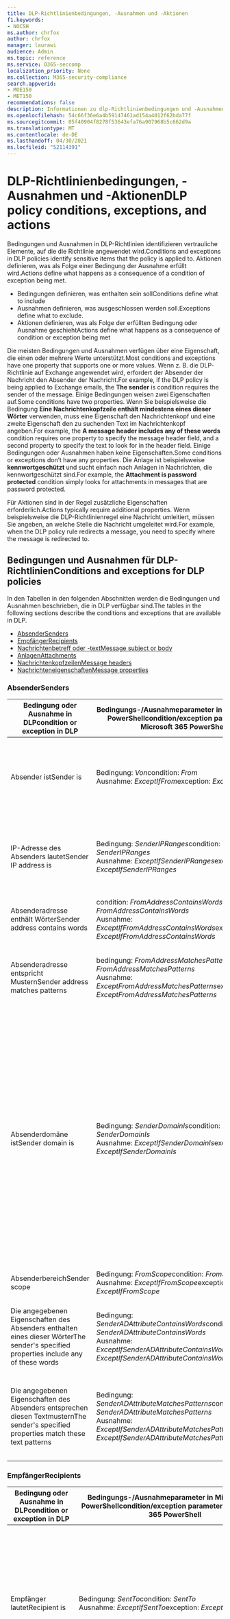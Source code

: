 ```yaml
---
title: DLP-Richtlinienbedingungen, -Ausnahmen und -Aktionen
f1.keywords:
- NOCSH
ms.author: chrfox
author: chrfox
manager: laurawi
audience: Admin
ms.topic: reference
ms.service: O365-seccomp
localization_priority: None
ms.collection: M365-security-compliance
search.appverid:
- MOE150
- MET150
recommendations: false
description: Informationen zu dlp-Richtlinienbedingungen und -Ausnahmen
ms.openlocfilehash: 54c66f36e6a4b59147461ad154a4012f62bda77f
ms.sourcegitcommit: 05f40904f8278f53643efa76a907968b5c662d9a
ms.translationtype: MT
ms.contentlocale: de-DE
ms.lasthandoff: 04/30/2021
ms.locfileid: "52114391"
---
```

# <a name="dlp-policy-conditions-exceptions-and-actions"></a><span data-ttu-id="330ff-103">DLP-Richtlinienbedingungen, -Ausnahmen und -Aktionen</span><span class="sxs-lookup"><span data-stu-id="330ff-103">DLP policy conditions, exceptions, and actions</span></span>

<span data-ttu-id="330ff-104">Bedingungen und Ausnahmen in DLP-Richtlinien identifizieren vertrauliche Elemente, auf die die Richtlinie angewendet wird.</span><span class="sxs-lookup"><span data-stu-id="330ff-104">Conditions and exceptions in DLP policies identify sensitive items that the policy is applied to.</span></span> <span data-ttu-id="330ff-105">Aktionen definieren, was als Folge einer Bedingung der Ausnahme erfüllt wird.</span><span class="sxs-lookup"><span data-stu-id="330ff-105">Actions define what happens as a consequence of a condition of exception being met.</span></span>

- <span data-ttu-id="330ff-106">Bedingungen definieren, was enthalten sein soll</span><span class="sxs-lookup"><span data-stu-id="330ff-106">Conditions define what to include</span></span>
- <span data-ttu-id="330ff-107">Ausnahmen definieren, was ausgeschlossen werden soll.</span><span class="sxs-lookup"><span data-stu-id="330ff-107">Exceptions define what to exclude.</span></span>
- <span data-ttu-id="330ff-108">Aktionen definieren, was als Folge der erfüllten Bedingung oder Ausnahme geschieht</span><span class="sxs-lookup"><span data-stu-id="330ff-108">Actions define what happens as a consequence of condition or exception being met</span></span>
 
<span data-ttu-id="330ff-109">Die meisten Bedingungen und Ausnahmen verfügen über eine Eigenschaft, die einen oder mehrere Werte unterstützt.</span><span class="sxs-lookup"><span data-stu-id="330ff-109">Most conditions and exceptions have one property that supports one or more values.</span></span> <span data-ttu-id="330ff-110">Wenn z. B. die DLP-Richtlinie auf Exchange  angewendet wird, erfordert der Absender der Nachricht den Absender der Nachricht.</span><span class="sxs-lookup"><span data-stu-id="330ff-110">For example, if the DLP policy is being applied to Exchange emails, the **The sender** is condition requires the sender of the message.</span></span> <span data-ttu-id="330ff-111">Einige Bedingungen weisen zwei Eigenschaften auf.</span><span class="sxs-lookup"><span data-stu-id="330ff-111">Some conditions have two properties.</span></span> <span data-ttu-id="330ff-112">Wenn Sie beispielsweise die Bedingung **Eine Nachrichtenkopfzeile enthält mindestens eines dieser Wörter** verwenden, muss eine Eigenschaft den Nachrichtenkopf und eine zweite Eigenschaft den zu suchenden Text im Nachrichtenkopf angeben.</span><span class="sxs-lookup"><span data-stu-id="330ff-112">For example, the **A message header includes any of these words** condition requires one property to specify the message header field, and a second property to specify the text to look for in the header field.</span></span> <span data-ttu-id="330ff-113">Einige Bedingungen oder Ausnahmen haben keine Eigenschaften.</span><span class="sxs-lookup"><span data-stu-id="330ff-113">Some conditions or exceptions don’t have any properties.</span></span> <span data-ttu-id="330ff-114">Die Anlage ist beispielsweise **kennwortgeschützt** und sucht einfach nach Anlagen in Nachrichten, die kennwortgeschützt sind.</span><span class="sxs-lookup"><span data-stu-id="330ff-114">For example, the **Attachment is password protected** condition simply looks for attachments in messages that are password protected.</span></span>

<span data-ttu-id="330ff-115">Für Aktionen sind in der Regel zusätzliche Eigenschaften erforderlich.</span><span class="sxs-lookup"><span data-stu-id="330ff-115">Actions typically require additional properties.</span></span> <span data-ttu-id="330ff-116">Wenn beispielsweise die DLP-Richtlinienregel eine Nachricht umleitiert, müssen Sie angeben, an welche Stelle die Nachricht umgeleitet wird.</span><span class="sxs-lookup"><span data-stu-id="330ff-116">For example, when the DLP policy rule redirects a message, you need to specify where the message is redirected to.</span></span> 
<!-- Some actions have multiple properties that are available or required. For example, when the rule adds a header field to the message header, you need to specify both the name and value of the header. When the rule adds a disclaimer to messages, you need to specify the disclaimer text, but you can also specify where to insert the text, or what to do if the disclaimer can't be added to the message. Typically, you can configure multiple actions in a rule, but some actions are exclusive. For example, one rule can't reject and redirect the same message.-->

## <a name="conditions-and-exceptions-for-dlp-policies"></a><span data-ttu-id="330ff-117">Bedingungen und Ausnahmen für DLP-Richtlinien</span><span class="sxs-lookup"><span data-stu-id="330ff-117">Conditions and exceptions for DLP policies</span></span>

<span data-ttu-id="330ff-118">In den Tabellen in den folgenden Abschnitten werden die Bedingungen und Ausnahmen beschrieben, die in DLP verfügbar sind.</span><span class="sxs-lookup"><span data-stu-id="330ff-118">The tables in the following sections describe the conditions and exceptions that are available in DLP.</span></span>

- [<span data-ttu-id="330ff-119">Absender</span><span class="sxs-lookup"><span data-stu-id="330ff-119">Senders</span></span>](#senders)
- [<span data-ttu-id="330ff-120">Empfänger</span><span class="sxs-lookup"><span data-stu-id="330ff-120">Recipients</span></span>](#recipients)
- [<span data-ttu-id="330ff-121">Nachrichtenbetreff oder -text</span><span class="sxs-lookup"><span data-stu-id="330ff-121">Message subject or body</span></span>](#message-subject-or-body)
- [<span data-ttu-id="330ff-122">Anlagen</span><span class="sxs-lookup"><span data-stu-id="330ff-122">Attachments</span></span>](#attachments)
- [<span data-ttu-id="330ff-123">Nachrichtenkopfzeilen</span><span class="sxs-lookup"><span data-stu-id="330ff-123">Message headers</span></span>](#message-headers)
- [<span data-ttu-id="330ff-124">Nachrichteneigenschaften</span><span class="sxs-lookup"><span data-stu-id="330ff-124">Message properties</span></span>](#message-properties)

### <a name="senders"></a><span data-ttu-id="330ff-125">Absender</span><span class="sxs-lookup"><span data-stu-id="330ff-125">Senders</span></span>


|<span data-ttu-id="330ff-126">**Bedingung oder Ausnahme in DLP**</span><span class="sxs-lookup"><span data-stu-id="330ff-126">**condition or exception in DLP**</span></span>  |<span data-ttu-id="330ff-127">**Bedingungs-/Ausnahmeparameter in Microsoft 365 PowerShell**</span><span class="sxs-lookup"><span data-stu-id="330ff-127">**condition/exception parameters in Microsoft 365 PowerShell**</span></span> |<span data-ttu-id="330ff-128">**Eigenschaftstyp**</span><span class="sxs-lookup"><span data-stu-id="330ff-128">**property type**</span></span>  |<span data-ttu-id="330ff-129">**description**</span><span class="sxs-lookup"><span data-stu-id="330ff-129">**description**</span></span>|
|---------|---------|---------|---------|
|<span data-ttu-id="330ff-130">Absender ist</span><span class="sxs-lookup"><span data-stu-id="330ff-130">Sender is</span></span> |<span data-ttu-id="330ff-131">Bedingung: *Von*</span><span class="sxs-lookup"><span data-stu-id="330ff-131">condition: *From*</span></span> <br/> <span data-ttu-id="330ff-132">Ausnahme: *ExceptIfFrom*</span><span class="sxs-lookup"><span data-stu-id="330ff-132">exception: *ExceptIfFrom*</span></span>      |<span data-ttu-id="330ff-133">Addresses</span><span class="sxs-lookup"><span data-stu-id="330ff-133">Addresses</span></span> |     <span data-ttu-id="330ff-134">Nachrichten, die von den angegebenen Postfächern, E-Mail-Benutzern, E-Mail-Kontakten oder Microsoft 365 in der Organisation gesendet werden.</span><span class="sxs-lookup"><span data-stu-id="330ff-134">Messages that are sent by the specified mailboxes, mail users, mail contacts, or Microsoft 365 groups in the organization.</span></span>|
|<span data-ttu-id="330ff-135">IP-Adresse des Absenders lautet</span><span class="sxs-lookup"><span data-stu-id="330ff-135">Sender IP address is</span></span>     |<span data-ttu-id="330ff-136">Bedingung: *SenderIPRanges*</span><span class="sxs-lookup"><span data-stu-id="330ff-136">condition: *SenderIPRanges*</span></span><br/> <span data-ttu-id="330ff-137">Ausnahme: *ExceptIfSenderIPRanges*</span><span class="sxs-lookup"><span data-stu-id="330ff-137">exception: *ExceptIfSenderIPRanges*</span></span>         |  <span data-ttu-id="330ff-138">IPAddressRanges</span><span class="sxs-lookup"><span data-stu-id="330ff-138">IPAddressRanges</span></span>       | <span data-ttu-id="330ff-139">Nachrichten, in denen die IP-Adresse des Absenders der angegebenen IP-Adresse entsprecht oder innerhalb des angegebenen IP-Adressbereichs liegt.</span><span class="sxs-lookup"><span data-stu-id="330ff-139">Messages where the sender's IP address matches the specified IP address, or falls within the specified IP address range.</span></span>       |
|<span data-ttu-id="330ff-140">Absenderadresse enthält Wörter</span><span class="sxs-lookup"><span data-stu-id="330ff-140">Sender address contains words</span></span>   | <span data-ttu-id="330ff-141">condition: *FromAddressContainsWords*</span><span class="sxs-lookup"><span data-stu-id="330ff-141">condition: *FromAddressContainsWords*</span></span> <br/> <span data-ttu-id="330ff-142">Ausnahme: *ExceptIfFromAddressContainsWords*</span><span class="sxs-lookup"><span data-stu-id="330ff-142">exception: *ExceptIfFromAddressContainsWords*</span></span>        |   <span data-ttu-id="330ff-143">Words</span><span class="sxs-lookup"><span data-stu-id="330ff-143">Words</span></span>      |   <span data-ttu-id="330ff-144">Nachrichten, die die angegebenen Wörter in der E-Mail-Adresse des Absenders enthalten.</span><span class="sxs-lookup"><span data-stu-id="330ff-144">Messages that contain the specified words in the sender's email address.</span></span>|
| <span data-ttu-id="330ff-145">Absenderadresse entspricht Mustern</span><span class="sxs-lookup"><span data-stu-id="330ff-145">Sender address matches patterns</span></span>    | <span data-ttu-id="330ff-146">bedingung: *FromAddressMatchesPatterns*</span><span class="sxs-lookup"><span data-stu-id="330ff-146">condition: *FromAddressMatchesPatterns*</span></span> <br/> <span data-ttu-id="330ff-147">Ausnahme: *ExceptFromAddressMatchesPatterns*</span><span class="sxs-lookup"><span data-stu-id="330ff-147">exception: *ExceptFromAddressMatchesPatterns*</span></span>       |      <span data-ttu-id="330ff-148">Muster</span><span class="sxs-lookup"><span data-stu-id="330ff-148">Patterns</span></span>   |  <span data-ttu-id="330ff-149">Nachrichten, bei denen die E-Mail-Adresse des Absenders Textmuster enthält, die mit dem angegebenen regulären Ausdruck übereinstimmen.</span><span class="sxs-lookup"><span data-stu-id="330ff-149">Messages where the sender's email address contains text patterns that match the specified regular expressions.</span></span>  |
|<span data-ttu-id="330ff-150">Absenderdomäne ist</span><span class="sxs-lookup"><span data-stu-id="330ff-150">Sender domain is</span></span>  |  <span data-ttu-id="330ff-151">Bedingung: *SenderDomainIs*</span><span class="sxs-lookup"><span data-stu-id="330ff-151">condition: *SenderDomainIs*</span></span> <br/> <span data-ttu-id="330ff-152">Ausnahme: *ExceptIfSenderDomainIs*</span><span class="sxs-lookup"><span data-stu-id="330ff-152">exception: *ExceptIfSenderDomainIs*</span></span>       |<span data-ttu-id="330ff-153">DomainName</span><span class="sxs-lookup"><span data-stu-id="330ff-153">DomainName</span></span>         |     <span data-ttu-id="330ff-154">Nachrichten, bei denen die Domäne der E-Mail-Adresse des Absenders dem angegebenen Wert entspricht.</span><span class="sxs-lookup"><span data-stu-id="330ff-154">Messages where the domain of the sender's email address matches the specified value.</span></span> <span data-ttu-id="330ff-155">Wenn Sie Absenderdomänen  suchen müssen, die die angegebene Domäne enthalten (z. B. eine beliebige Unterdomäne einer Domäne), verwenden Sie **die** Bedingung Absenderadresse entspricht (*FromAddressMatchesPatterns*) und geben Sie die Domäne mit der Syntax " \. domain \. com$" an.</span><span class="sxs-lookup"><span data-stu-id="330ff-155">If you need to find sender domains that *contain* the specified domain (for example, any subdomain of a domain), use **The sender address matches**(*FromAddressMatchesPatterns*) condition and specify the domain by using the syntax: '\.domain\.com$'.</span></span>    |
|<span data-ttu-id="330ff-156">Absenderbereich</span><span class="sxs-lookup"><span data-stu-id="330ff-156">Sender scope</span></span>    | <span data-ttu-id="330ff-157">Bedingung: *FromScope*</span><span class="sxs-lookup"><span data-stu-id="330ff-157">condition: *FromScope*</span></span> <br/> <span data-ttu-id="330ff-158">Ausnahme: *ExceptIfFromScope*</span><span class="sxs-lookup"><span data-stu-id="330ff-158">exception: *ExceptIfFromScope*</span></span>    | <span data-ttu-id="330ff-159">UserScopeFrom</span><span class="sxs-lookup"><span data-stu-id="330ff-159">UserScopeFrom</span></span>    |    <span data-ttu-id="330ff-160">Nachrichten, die von internen oder externen Absendern gesendet werden.</span><span class="sxs-lookup"><span data-stu-id="330ff-160">Messages that are sent by either internal or external senders.</span></span>    |
|<span data-ttu-id="330ff-161">Die angegebenen Eigenschaften des Absenders enthalten eines dieser Wörter</span><span class="sxs-lookup"><span data-stu-id="330ff-161">The sender's specified properties include any of these words</span></span>|<span data-ttu-id="330ff-162">Bedingung: *SenderADAttributeContainsWords*</span><span class="sxs-lookup"><span data-stu-id="330ff-162">condition: *SenderADAttributeContainsWords*</span></span> <br/> <span data-ttu-id="330ff-163">Ausnahme: *ExceptIfSenderADAttributeContainsWords*</span><span class="sxs-lookup"><span data-stu-id="330ff-163">exception: *ExceptIfSenderADAttributeContainsWords*</span></span>|<span data-ttu-id="330ff-164">First-Eigenschaft: `ADAttribute`</span><span class="sxs-lookup"><span data-stu-id="330ff-164">First property: `ADAttribute`</span></span> <p> <span data-ttu-id="330ff-165">Zweite Eigenschaft: `Words`</span><span class="sxs-lookup"><span data-stu-id="330ff-165">Second property: `Words`</span></span>|<span data-ttu-id="330ff-166">Nachrichten, bei denen das angegebene Active DirectoryAttribut des Absenders eines der angegebenen Wörter enthält.</span><span class="sxs-lookup"><span data-stu-id="330ff-166">Messages where the specified Active Directory attribute of the sender contains any of the specified words.</span></span>|
|<span data-ttu-id="330ff-167">Die angegebenen Eigenschaften des Absenders entsprechen diesen Textmustern</span><span class="sxs-lookup"><span data-stu-id="330ff-167">The sender's specified properties match these text patterns</span></span>|<span data-ttu-id="330ff-168">Bedingung: *SenderADAttributeMatchesPatterns*</span><span class="sxs-lookup"><span data-stu-id="330ff-168">condition: *SenderADAttributeMatchesPatterns*</span></span> <br/> <span data-ttu-id="330ff-169">Ausnahme: *ExceptIfSenderADAttributeMatchesPatterns*</span><span class="sxs-lookup"><span data-stu-id="330ff-169">exception: *ExceptIfSenderADAttributeMatchesPatterns*</span></span>|<span data-ttu-id="330ff-170">First-Eigenschaft: `ADAttribute`</span><span class="sxs-lookup"><span data-stu-id="330ff-170">First property: `ADAttribute`</span></span> <p> <span data-ttu-id="330ff-171">Zweite Eigenschaft: `Patterns`</span><span class="sxs-lookup"><span data-stu-id="330ff-171">Second property: `Patterns`</span></span>|<span data-ttu-id="330ff-172">Nachrichten, bei denen das angegebene Active Directory-Attribut des Absenders Textmuster enthält, die mit dem angegebenen regulären Ausdruck übereinstimmen.</span><span class="sxs-lookup"><span data-stu-id="330ff-172">Messages where the specified Active Directory attribute of the sender contains text patterns that match the specified regular expressions.</span></span>|

### <a name="recipients"></a><span data-ttu-id="330ff-173">Empfänger</span><span class="sxs-lookup"><span data-stu-id="330ff-173">Recipients</span></span>

|<span data-ttu-id="330ff-174">**Bedingung oder Ausnahme in DLP**</span><span class="sxs-lookup"><span data-stu-id="330ff-174">**condition or exception in DLP**</span></span>| <span data-ttu-id="330ff-175">**Bedingungs-/Ausnahmeparameter in Microsoft 365 PowerShell**</span><span class="sxs-lookup"><span data-stu-id="330ff-175">**condition/exception parameters in Microsoft 365 PowerShell**</span></span> |    <span data-ttu-id="330ff-176">**Eigenschaftstyp**</span><span class="sxs-lookup"><span data-stu-id="330ff-176">**property type**</span></span> | <span data-ttu-id="330ff-177">**description**</span><span class="sxs-lookup"><span data-stu-id="330ff-177">**description**</span></span>|
|---------|---------|---------|---------|
|<span data-ttu-id="330ff-178">Empfänger lautet</span><span class="sxs-lookup"><span data-stu-id="330ff-178">Recipient is</span></span>|  <span data-ttu-id="330ff-179">Bedingung: *SentTo*</span><span class="sxs-lookup"><span data-stu-id="330ff-179">condition: *SentTo*</span></span> <br/> <span data-ttu-id="330ff-180">Ausnahme: *ExceptIfSentTo*</span><span class="sxs-lookup"><span data-stu-id="330ff-180">exception: *ExceptIfSentTo*</span></span> | <span data-ttu-id="330ff-181">Addresses</span><span class="sxs-lookup"><span data-stu-id="330ff-181">Addresses</span></span> | <span data-ttu-id="330ff-p105">Nachrichten, bei denen es sich bei einem der Empfänger um das angegebene Postfach, den E-Mail-Benutzer oder den E-Mail-Kontakt in der Organisation handelt. Die Empfänger können in den Feldern **To**, **Cc** oder **Bcc** der Nachricht angegeben werden.  </span><span class="sxs-lookup"><span data-stu-id="330ff-p105">Messages where one of the recipients is the specified mailbox, mail user, or mail contact in the organization. The recipients can be in the **To**, **Cc**, or **Bcc** fields of the message.</span></span>|
|<span data-ttu-id="330ff-184">Empfängerdomäne lautet</span><span class="sxs-lookup"><span data-stu-id="330ff-184">Recipient domain is</span></span>|   <span data-ttu-id="330ff-185">Bedingung: *RecipientDomainIs*</span><span class="sxs-lookup"><span data-stu-id="330ff-185">condition: *RecipientDomainIs*</span></span> <br/> <span data-ttu-id="330ff-186">Ausnahme: *ExceptIfRecipientDomainIs*</span><span class="sxs-lookup"><span data-stu-id="330ff-186">exception: *ExceptIfRecipientDomainIs*</span></span> |   <span data-ttu-id="330ff-187">DomainName</span><span class="sxs-lookup"><span data-stu-id="330ff-187">DomainName</span></span> |    <span data-ttu-id="330ff-188">Nachrichten, bei denen die Domäne der E-Mail-Adresse des Empfängers dem angegebenen Wert entspricht.</span><span class="sxs-lookup"><span data-stu-id="330ff-188">Messages where the domain of the recipient's email address matches the specified value.</span></span>|
|<span data-ttu-id="330ff-189">Empfängeradresse enthält Wörter</span><span class="sxs-lookup"><span data-stu-id="330ff-189">Recipient address contains words</span></span>|  <span data-ttu-id="330ff-190">condition: *AnyOfRecipientAddressContainsWords*</span><span class="sxs-lookup"><span data-stu-id="330ff-190">condition: *AnyOfRecipientAddressContainsWords*</span></span> <br/> <span data-ttu-id="330ff-191">Ausnahme: *ExceptIfAnyOfRecipientAddressContainsWords*</span><span class="sxs-lookup"><span data-stu-id="330ff-191">exception: *ExceptIfAnyOfRecipientAddressContainsWords*</span></span>|  <span data-ttu-id="330ff-192">Words</span><span class="sxs-lookup"><span data-stu-id="330ff-192">Words</span></span>|  <span data-ttu-id="330ff-193">Nachrichten, die die angegebenen Wörter in der E-Mail-Adresse des Empfängers enthalten.</span><span class="sxs-lookup"><span data-stu-id="330ff-193">Messages that contain the specified words in the recipient's email address.</span></span> <br/><span data-ttu-id="330ff-p106">**Hinweis**: Diese Bedingung berücksichtigt keine Nachrichten, die an Proxyadressen des Empfängers gesendet werden. Es werden nur Nachrichten berücksichtigt, die an die primäre E-Mail-Adresse des Empfängers gesendet werden.</span><span class="sxs-lookup"><span data-stu-id="330ff-p106">**Note**: This condition doesn't consider messages that are sent to recipient proxy addresses. It only matches messages that are sent to the recipient's primary email address.</span></span>|
|<span data-ttu-id="330ff-196">Empfängeradresse entspricht Mustern</span><span class="sxs-lookup"><span data-stu-id="330ff-196">Recipient address matches patterns</span></span>| <span data-ttu-id="330ff-197">condition: *AnyOfRecipientAddressMatchesPatterns*</span><span class="sxs-lookup"><span data-stu-id="330ff-197">condition: *AnyOfRecipientAddressMatchesPatterns*</span></span> <br/> <span data-ttu-id="330ff-198">Ausnahme: *ExceptIfAnyOfRecipientAddressMatchesPatterns*</span><span class="sxs-lookup"><span data-stu-id="330ff-198">exception: *ExceptIfAnyOfRecipientAddressMatchesPatterns*</span></span>| <span data-ttu-id="330ff-199">Muster</span><span class="sxs-lookup"><span data-stu-id="330ff-199">Patterns</span></span>    |<span data-ttu-id="330ff-200">Nachrichten, bei denen die E-Mail-Adresse des Empfängers Textmuster enthält, die mit dem angegebenen regulären Ausdruck übereinstimmen.</span><span class="sxs-lookup"><span data-stu-id="330ff-200">Messages where a recipient's email address contains text patterns that match the specified regular expressions.</span></span> <br/> <span data-ttu-id="330ff-p107">**Hinweis**: Diese Bedingung berücksichtigt keine Nachrichten, die an Proxyadressen des Empfängers gesendet werden. Es werden nur Nachrichten berücksichtigt, die an die primäre E-Mail-Adresse des Empfängers gesendet werden.</span><span class="sxs-lookup"><span data-stu-id="330ff-p107">**Note**: This condition doesn't consider messages that are sent to recipient proxy addresses. It only matches messages that are sent to the recipient's primary email address.</span></span>|
|<span data-ttu-id="330ff-203">An Mitglied von gesendet</span><span class="sxs-lookup"><span data-stu-id="330ff-203">Sent to member of</span></span>| <span data-ttu-id="330ff-204">Bedingung: *SentToMemberOf*</span><span class="sxs-lookup"><span data-stu-id="330ff-204">condition: *SentToMemberOf*</span></span> <br/> <span data-ttu-id="330ff-205">Ausnahme: *ExceptIfSentToMemberOf*</span><span class="sxs-lookup"><span data-stu-id="330ff-205">exception: *ExceptIfSentToMemberOf*</span></span>|  <span data-ttu-id="330ff-206">Addresses</span><span class="sxs-lookup"><span data-stu-id="330ff-206">Addresses</span></span>|  <span data-ttu-id="330ff-207">Nachrichten, die Empfänger enthalten, die Mitglieder der angegebenen Verteilergruppe, E-Mail-aktivierten Sicherheitsgruppe oder Microsoft 365 sind.</span><span class="sxs-lookup"><span data-stu-id="330ff-207">Messages that contain recipients who are members of the specified distribution group, mail-enabled security group, or Microsoft 365 group.</span></span> <span data-ttu-id="330ff-208">Die Gruppe kann in den Feldern **To**, **Cc** oder **Bcc** der Nachricht sein.</span><span class="sxs-lookup"><span data-stu-id="330ff-208">The group can be in the **To**, **Cc**, or **Bcc** fields of the message.</span></span>|

### <a name="message-subject-or-body"></a><span data-ttu-id="330ff-209">Nachrichtenbetreff oder -text</span><span class="sxs-lookup"><span data-stu-id="330ff-209">Message subject or body</span></span>

|<span data-ttu-id="330ff-210">**Bedingung oder Ausnahme in DLP**</span><span class="sxs-lookup"><span data-stu-id="330ff-210">**condition or exception in DLP**</span></span> | <span data-ttu-id="330ff-211">**Bedingungs-/Ausnahmeparameter in Microsoft 365 PowerShell**</span><span class="sxs-lookup"><span data-stu-id="330ff-211">**condition/exception parameters in Microsoft 365 PowerShell**</span></span> |<span data-ttu-id="330ff-212">**Eigenschaftstyp**</span><span class="sxs-lookup"><span data-stu-id="330ff-212">**property type**</span></span>| <span data-ttu-id="330ff-213">**description**</span><span class="sxs-lookup"><span data-stu-id="330ff-213">**description**</span></span>|
|---------|---------|---------|---------|
|<span data-ttu-id="330ff-214">Betreff enthält Wörter oder Ausdrücke</span><span class="sxs-lookup"><span data-stu-id="330ff-214">Subject contains words or phrases</span></span>| <span data-ttu-id="330ff-215">Bedingung: *SubjectContainsWords*</span><span class="sxs-lookup"><span data-stu-id="330ff-215">condition: *SubjectContainsWords*</span></span> <br/> <span data-ttu-id="330ff-216">Ausnahme: *ExceptIf SubjectContainsWords*</span><span class="sxs-lookup"><span data-stu-id="330ff-216">exception: *ExceptIf SubjectContainsWords*</span></span>| <span data-ttu-id="330ff-217">Words</span><span class="sxs-lookup"><span data-stu-id="330ff-217">Words</span></span>   |<span data-ttu-id="330ff-218">Nachrichten, deren Feld Subject die angegebenen Wörter enthält.</span><span class="sxs-lookup"><span data-stu-id="330ff-218">Messages that have the specified words in the Subject field.</span></span>|
|<span data-ttu-id="330ff-219">Betreff entspricht Mustern</span><span class="sxs-lookup"><span data-stu-id="330ff-219">Subject matches patterns</span></span>|<span data-ttu-id="330ff-220">Bedingung: *SubjectMatchesPatterns*</span><span class="sxs-lookup"><span data-stu-id="330ff-220">condition: *SubjectMatchesPatterns*</span></span> <br/> <span data-ttu-id="330ff-221">Ausnahme: *ExceptIf SubjectMatchesPatterns*</span><span class="sxs-lookup"><span data-stu-id="330ff-221">exception: *ExceptIf SubjectMatchesPatterns*</span></span>|<span data-ttu-id="330ff-222">Muster</span><span class="sxs-lookup"><span data-stu-id="330ff-222">Patterns</span></span>   |<span data-ttu-id="330ff-223">Nachrichten, bei denen das Feld Subject Textmuster enthält, die den angegebenen regulären Ausdrücken entsprechen.</span><span class="sxs-lookup"><span data-stu-id="330ff-223">Messages where the Subject field contain text patterns that match the specified regular expressions.</span></span>|
|<span data-ttu-id="330ff-224">Inhalt enthält</span><span class="sxs-lookup"><span data-stu-id="330ff-224">Content contains</span></span>|  <span data-ttu-id="330ff-225">bedingung: *ContentContainsSensitiveInformation*</span><span class="sxs-lookup"><span data-stu-id="330ff-225">condition: *ContentContainsSensitiveInformation*</span></span> <br/> <span data-ttu-id="330ff-226">Ausnahme *ExceptIfContentContainsSensitiveInformation*</span><span class="sxs-lookup"><span data-stu-id="330ff-226">exception *ExceptIfContentContainsSensitiveInformation*</span></span>| <span data-ttu-id="330ff-227">SensitiveInformationTypes</span><span class="sxs-lookup"><span data-stu-id="330ff-227">SensitiveInformationTypes</span></span>|  <span data-ttu-id="330ff-228">Nachrichten oder Dokumente, die vertrauliche Informationen enthalten, wie durch DLP-Richtlinien (Data Loss Prevention, Verhinderung von Datenverlust) definiert.</span><span class="sxs-lookup"><span data-stu-id="330ff-228">Messages or documents that contain sensitive information as defined by data loss prevention (DLP) policies.</span></span>|
| <span data-ttu-id="330ff-229">Muster für Betreff- oder Textkörper-Übereinstimmungen</span><span class="sxs-lookup"><span data-stu-id="330ff-229">Subject or Body matches pattern</span></span>    | <span data-ttu-id="330ff-230">Bedingung: *SubjectOrBodyMatchesPatterns*</span><span class="sxs-lookup"><span data-stu-id="330ff-230">condition: *SubjectOrBodyMatchesPatterns*</span></span> <br/> <span data-ttu-id="330ff-231">Ausnahme: *ExceptIfSubjectOrBodyMatchesPatterns*</span><span class="sxs-lookup"><span data-stu-id="330ff-231">exception: *ExceptIfSubjectOrBodyMatchesPatterns*</span></span>    | <span data-ttu-id="330ff-232">Muster</span><span class="sxs-lookup"><span data-stu-id="330ff-232">Patterns</span></span>    | <span data-ttu-id="330ff-233">Nachrichten, bei denen das Betrefffeld oder der Nachrichtentext Textmuster enthält, die den angegebenen regulären Ausdrücken entsprechen.</span><span class="sxs-lookup"><span data-stu-id="330ff-233">Messages where the subject field or message body contains text patterns that match the specified regular expressions.</span></span>    |
| <span data-ttu-id="330ff-234">Betreff oder Textkörper enthält Wörter</span><span class="sxs-lookup"><span data-stu-id="330ff-234">Subject or Body contains words</span></span>    | <span data-ttu-id="330ff-235">Bedingung: *SubjectOrBodyContainsWords*</span><span class="sxs-lookup"><span data-stu-id="330ff-235">condition: *SubjectOrBodyContainsWords*</span></span> <br/> <span data-ttu-id="330ff-236">Ausnahme: *ExceptIfSubjectOrBodyContainsWords*</span><span class="sxs-lookup"><span data-stu-id="330ff-236">exception: *ExceptIfSubjectOrBodyContainsWords*</span></span>    | <span data-ttu-id="330ff-237">Words</span><span class="sxs-lookup"><span data-stu-id="330ff-237">Words</span></span>    | <span data-ttu-id="330ff-238">Nachrichten mit den angegebenen Wörtern im Betrefffeld oder Nachrichtentext</span><span class="sxs-lookup"><span data-stu-id="330ff-238">Messages that have the specified words in the subject field or message body</span></span>    |


### <a name="attachments"></a><span data-ttu-id="330ff-239">Anlagen</span><span class="sxs-lookup"><span data-stu-id="330ff-239">Attachments</span></span>

|<span data-ttu-id="330ff-240">**Bedingung oder Ausnahme in DLP**</span><span class="sxs-lookup"><span data-stu-id="330ff-240">**condition or exception in DLP**</span></span>| <span data-ttu-id="330ff-241">**Bedingungs-/Ausnahmeparameter in Microsoft 365 PowerShell**</span><span class="sxs-lookup"><span data-stu-id="330ff-241">**condition/exception parameters in Microsoft 365 PowerShell**</span></span>| <span data-ttu-id="330ff-242">**Eigenschaftstyp**</span><span class="sxs-lookup"><span data-stu-id="330ff-242">**property type**</span></span>   |<span data-ttu-id="330ff-243">**description**</span><span class="sxs-lookup"><span data-stu-id="330ff-243">**description**</span></span>|
|---------|---------|---------|---------|
|<span data-ttu-id="330ff-244">Anlage ist passwortgeschützt</span><span class="sxs-lookup"><span data-stu-id="330ff-244">Attachment is password protected</span></span>|<span data-ttu-id="330ff-245">bedingung: *DocumentIsPasswordProtected*</span><span class="sxs-lookup"><span data-stu-id="330ff-245">condition: *DocumentIsPasswordProtected*</span></span> <br/> <span data-ttu-id="330ff-246">Ausnahme: *ExceptIfDocumentIsPasswordProtected*</span><span class="sxs-lookup"><span data-stu-id="330ff-246">exception: *ExceptIfDocumentIsPasswordProtected*</span></span>|<span data-ttu-id="330ff-247">keine</span><span class="sxs-lookup"><span data-stu-id="330ff-247">none</span></span>| <span data-ttu-id="330ff-248">Nachrichten, bei denen eine Anlage kennwortgeschützt ist (und daher nicht überprüft werden kann).</span><span class="sxs-lookup"><span data-stu-id="330ff-248">Messages where an attachment is password protected (and therefore can't be scanned).</span></span> <span data-ttu-id="330ff-249">Die Kennworterkennung funktioniert nur für Office, .zip und 7Z-Dateien.</span><span class="sxs-lookup"><span data-stu-id="330ff-249">Password detection only works for Office documents, .zip files, and .7z files.</span></span>|
|<span data-ttu-id="330ff-250">Die Dateierweiterung der Anlage ist</span><span class="sxs-lookup"><span data-stu-id="330ff-250">Attachment’s file extension is</span></span>|<span data-ttu-id="330ff-251">Bedingung: *ContentExtensionMatchesWords*</span><span class="sxs-lookup"><span data-stu-id="330ff-251">condition: *ContentExtensionMatchesWords*</span></span> <br/> <span data-ttu-id="330ff-252">Ausnahme: *ExceptIfContentExtensionMatchesWords*</span><span class="sxs-lookup"><span data-stu-id="330ff-252">exception: *ExceptIfContentExtensionMatchesWords*</span></span>|  <span data-ttu-id="330ff-253">Words</span><span class="sxs-lookup"><span data-stu-id="330ff-253">Words</span></span>   |<span data-ttu-id="330ff-254">Nachrichten, bei denen die Dateierweiterung einer Anlage einem der angegebenen Wörter entspricht.</span><span class="sxs-lookup"><span data-stu-id="330ff-254">Messages where an attachment's file extension matches any of the specified words.</span></span>|
|<span data-ttu-id="330ff-255">Inhalt einer E-Mail-Anlage konnte nicht gescannt werden</span><span class="sxs-lookup"><span data-stu-id="330ff-255">Any email attachment’s content could not be scanned</span></span>|<span data-ttu-id="330ff-256">condition: *DocumentIsUnsupported*</span><span class="sxs-lookup"><span data-stu-id="330ff-256">condition: *DocumentIsUnsupported*</span></span> <br/><span data-ttu-id="330ff-257">Ausnahme: *ExceptIf DocumentIsUnsupported*</span><span class="sxs-lookup"><span data-stu-id="330ff-257">exception: *ExceptIf DocumentIsUnsupported*</span></span>|   <span data-ttu-id="330ff-258">N/V</span><span class="sxs-lookup"><span data-stu-id="330ff-258">n/a</span></span>|    <span data-ttu-id="330ff-259">Nachrichten, für die eine Anlage von Exchange Online nicht systemintern erkannt wird.</span><span class="sxs-lookup"><span data-stu-id="330ff-259">Messages where an attachment isn't natively recognized by Exchange Online.</span></span>|
|<span data-ttu-id="330ff-260">Inhalt einer E-Mail-Anlage wurde nicht vollständig gescannt</span><span class="sxs-lookup"><span data-stu-id="330ff-260">Any email attachment’s content didn’t complete scanning</span></span>|   <span data-ttu-id="330ff-261">Bedingung: *ProcessingLimitExceeded*</span><span class="sxs-lookup"><span data-stu-id="330ff-261">condition: *ProcessingLimitExceeded*</span></span> <br/> <span data-ttu-id="330ff-262">Ausnahme: *ExceptIfProcessingLimitExceeded*</span><span class="sxs-lookup"><span data-stu-id="330ff-262">exception: *ExceptIfProcessingLimitExceeded*</span></span>|    <span data-ttu-id="330ff-263">N/V</span><span class="sxs-lookup"><span data-stu-id="330ff-263">n/a</span></span> |<span data-ttu-id="330ff-p110">Nachrichten, bei denen das Regelmodul das Prüfen der Anlagen nicht abschließen konnte. Sie können diese Bedingung zum Erstellen von Regeln verwenden, die zusammenarbeiten, um Nachrichten zu ermitteln und zu verarbeiten, deren Inhalt nicht vollständig überprüft werden konnte.</span><span class="sxs-lookup"><span data-stu-id="330ff-p110">Messages where the rules engine couldn't complete the scanning of the attachments. You can use this condition to create rules that work together to identify and process messages where the content couldn't be fully scanned.</span></span>|
|<span data-ttu-id="330ff-266">Dokumentname enthält Wörter</span><span class="sxs-lookup"><span data-stu-id="330ff-266">Document name contains words</span></span>|<span data-ttu-id="330ff-267">Bedingung: *DocumentNameMatchesWords*</span><span class="sxs-lookup"><span data-stu-id="330ff-267">condition: *DocumentNameMatchesWords*</span></span> <br/> <span data-ttu-id="330ff-268">Ausnahme: *ExceptIfDocumentNameMatchesWords*</span><span class="sxs-lookup"><span data-stu-id="330ff-268">exception: *ExceptIfDocumentNameMatchesWords*</span></span> |<span data-ttu-id="330ff-269">Words</span><span class="sxs-lookup"><span data-stu-id="330ff-269">Words</span></span>  |<span data-ttu-id="330ff-270">Nachrichten, bei denen der Dateiname einer Anlage einem der angegebenen Wörter entspricht.</span><span class="sxs-lookup"><span data-stu-id="330ff-270">Messages where an attachment's file name matches any of the specified words.</span></span>|
|<span data-ttu-id="330ff-271">Dokumentname entspricht Mustern</span><span class="sxs-lookup"><span data-stu-id="330ff-271">Document name matches patterns</span></span>|<span data-ttu-id="330ff-272">bedingung: *DocumentNameMatchesPatterns*</span><span class="sxs-lookup"><span data-stu-id="330ff-272">condition: *DocumentNameMatchesPatterns*</span></span> <br/> <span data-ttu-id="330ff-273">Ausnahme: *ExceptIfDocumentNameMatchesPatterns*</span><span class="sxs-lookup"><span data-stu-id="330ff-273">exception: *ExceptIfDocumentNameMatchesPatterns*</span></span>|    <span data-ttu-id="330ff-274">Muster</span><span class="sxs-lookup"><span data-stu-id="330ff-274">Patterns</span></span>    |<span data-ttu-id="330ff-275">Nachrichten, bei denen der Dateiname einer Anlage Textmuster enthält, die mit dem angegebenen regulären Ausdruck übereinstimmen.</span><span class="sxs-lookup"><span data-stu-id="330ff-275">Messages where an attachment's file name contains text patterns that match the specified regular expressions.</span></span>|
|<span data-ttu-id="330ff-276">Dokumenteigenschaft lautet</span><span class="sxs-lookup"><span data-stu-id="330ff-276">Document property is</span></span>|<span data-ttu-id="330ff-277">Bedingung: *ContentPropertyContainsWords*</span><span class="sxs-lookup"><span data-stu-id="330ff-277">condition: *ContentPropertyContainsWords*</span></span> <br/> <span data-ttu-id="330ff-278">Ausnahme: *ExceptIfContentPropertyContainsWords*</span><span class="sxs-lookup"><span data-stu-id="330ff-278">exception: *ExceptIfContentPropertyContainsWords*</span></span> |<span data-ttu-id="330ff-279">Words</span><span class="sxs-lookup"><span data-stu-id="330ff-279">Words</span></span>| <span data-ttu-id="330ff-280">Nachrichten oder Dokumente, bei denen die Dateierweiterung einer Anlage einem der angegebenen Wörter entspricht.</span><span class="sxs-lookup"><span data-stu-id="330ff-280">Messages or documents where an attachment's file extension matches any of the specified words.</span></span>|
|<span data-ttu-id="330ff-281">Dokumentgröße gleich oder größer als</span><span class="sxs-lookup"><span data-stu-id="330ff-281">Document size equals or is greater than</span></span>| <span data-ttu-id="330ff-282">bedingung: *DocumentSizeOver*</span><span class="sxs-lookup"><span data-stu-id="330ff-282">condition: *DocumentSizeOver*</span></span> <br/> <span data-ttu-id="330ff-283">Ausnahme: *ExceptIfDocumentSizeOver*</span><span class="sxs-lookup"><span data-stu-id="330ff-283">exception: *ExceptIfDocumentSizeOver*</span></span>|    <span data-ttu-id="330ff-284">Size</span><span class="sxs-lookup"><span data-stu-id="330ff-284">Size</span></span>    |<span data-ttu-id="330ff-285">Nachrichten, bei denen eine Anlage größer oder gleich dem angegebenen Wert ist.</span><span class="sxs-lookup"><span data-stu-id="330ff-285">Messages where any attachment is greater than or equal to the specified value.</span></span>|
|<span data-ttu-id="330ff-286">Der Inhalt einer Anlage enthält eines der folgenden Wörter:</span><span class="sxs-lookup"><span data-stu-id="330ff-286">Any attachment's content includes any of these words</span></span>| <span data-ttu-id="330ff-287">Bedingung: *DocumentContainsWords*</span><span class="sxs-lookup"><span data-stu-id="330ff-287">condition: *DocumentContainsWords*</span></span> <br/> <span data-ttu-id="330ff-288">Ausnahme: *ExceptIfDocumentContainsWords*</span><span class="sxs-lookup"><span data-stu-id="330ff-288">exception: *ExceptIfDocumentContainsWords*</span></span> |`Words`|<span data-ttu-id="330ff-289">Nachrichten, bei denen eine Anlage die angegebenen Wörter enthält.</span><span class="sxs-lookup"><span data-stu-id="330ff-289">Messages where an attachment contains the specified words.</span></span>|
|<span data-ttu-id="330ff-290">Inhalt von Anlagen entspricht diesen Textmustern</span><span class="sxs-lookup"><span data-stu-id="330ff-290">Any attachments content matches these text patterns</span></span>|<span data-ttu-id="330ff-291">Bedingung: *DocumentMatchesPatterns*</span><span class="sxs-lookup"><span data-stu-id="330ff-291">condition: *DocumentMatchesPatterns*</span></span> <br/> <span data-ttu-id="330ff-292">Ausnahme: *ExceptIfDocumentMatchesPatterns*</span><span class="sxs-lookup"><span data-stu-id="330ff-292">exception: *ExceptIfDocumentMatchesPatterns*</span></span> |`Patterns`|<span data-ttu-id="330ff-293">Nachrichten, bei denen eine Anlage Textmuster enthält, die mit dem angegebenen regulären Ausdruck übereinstimmen.</span><span class="sxs-lookup"><span data-stu-id="330ff-293">Messages where an attachment contains text patterns that match the specified regular expressions.</span></span> |

### <a name="message-headers"></a><span data-ttu-id="330ff-294">Nachrichtenkopfzeilen</span><span class="sxs-lookup"><span data-stu-id="330ff-294">Message Headers</span></span>

|<span data-ttu-id="330ff-295">**Bedingung oder Ausnahme in DLP**</span><span class="sxs-lookup"><span data-stu-id="330ff-295">**condition or exception in DLP**</span></span>| <span data-ttu-id="330ff-296">**Bedingungs-/Ausnahmeparameter in Microsoft 365 PowerShell**</span><span class="sxs-lookup"><span data-stu-id="330ff-296">**condition/exception parameters in Microsoft 365 PowerShell**</span></span>| <span data-ttu-id="330ff-297">**Eigenschaftstyp**</span><span class="sxs-lookup"><span data-stu-id="330ff-297">**property type**</span></span>|  <span data-ttu-id="330ff-298">**description**</span><span class="sxs-lookup"><span data-stu-id="330ff-298">**description**</span></span>|
|---------|---------|---------|---------|
|<span data-ttu-id="330ff-299">Kopfzeile enthält Wörter oder Ausdrücke</span><span class="sxs-lookup"><span data-stu-id="330ff-299">Header contains words or phrases</span></span>|<span data-ttu-id="330ff-300">Bedingung: *HeaderContainsWords*</span><span class="sxs-lookup"><span data-stu-id="330ff-300">condition: *HeaderContainsWords*</span></span> <br/> <span data-ttu-id="330ff-301">Ausnahme: *ExceptIfHeaderContainsWords*</span><span class="sxs-lookup"><span data-stu-id="330ff-301">exception: *ExceptIfHeaderContainsWords*</span></span>|  <span data-ttu-id="330ff-302">#A0</span><span class="sxs-lookup"><span data-stu-id="330ff-302">Hash Table</span></span>  |<span data-ttu-id="330ff-303">Nachrichten, die das angegebene Header-Feld enthalten, und der Wert des Header-Felds enthält die angegebenen Wörter.</span><span class="sxs-lookup"><span data-stu-id="330ff-303">Messages that contain the specified header field, and the value of that header field contains the specified words.</span></span>|
|<span data-ttu-id="330ff-304">Kopfzeile entspricht Mustern</span><span class="sxs-lookup"><span data-stu-id="330ff-304">Header matches patterns</span></span>|   <span data-ttu-id="330ff-305">Bedingung: *HeaderMatchesPatterns*</span><span class="sxs-lookup"><span data-stu-id="330ff-305">condition: *HeaderMatchesPatterns*</span></span> <br/> <span data-ttu-id="330ff-306">Ausnahme: *ExceptIfHeaderMatchesPatterns*</span><span class="sxs-lookup"><span data-stu-id="330ff-306">exception: *ExceptIfHeaderMatchesPatterns*</span></span>|    <span data-ttu-id="330ff-307">#A0</span><span class="sxs-lookup"><span data-stu-id="330ff-307">Hash Table</span></span>  |<span data-ttu-id="330ff-308">Nachrichten, die das angegebene Header-Feld enthalten, und der Wert des Header-Felds enthält die angegebenen regulären Ausdrücke.</span><span class="sxs-lookup"><span data-stu-id="330ff-308">Messages that contain the specified header field, and the value of that header field contains the specified regular expressions.</span></span>|

### <a name="message-properties"></a><span data-ttu-id="330ff-309">Nachrichteneigenschaften</span><span class="sxs-lookup"><span data-stu-id="330ff-309">Message properties</span></span>

|<span data-ttu-id="330ff-310">**Bedingung oder Ausnahme in DLP**</span><span class="sxs-lookup"><span data-stu-id="330ff-310">**condition or exception in DLP**</span></span>| <span data-ttu-id="330ff-311">**Bedingungs-/Ausnahmeparameter in Microsoft 365 PowerShell**</span><span class="sxs-lookup"><span data-stu-id="330ff-311">**condition/exception parameters in Microsoft 365 PowerShell**</span></span>| <span data-ttu-id="330ff-312">**Eigenschaftstyp**</span><span class="sxs-lookup"><span data-stu-id="330ff-312">**property type**</span></span>   |<span data-ttu-id="330ff-313">**description**</span><span class="sxs-lookup"><span data-stu-id="330ff-313">**description**</span></span>|
|---------|---------|---------|---------|
| <span data-ttu-id="330ff-314">Mit Wichtigkeit</span><span class="sxs-lookup"><span data-stu-id="330ff-314">With importance</span></span>    | <span data-ttu-id="330ff-315">bedingung: *WithImportance*</span><span class="sxs-lookup"><span data-stu-id="330ff-315">condition: *WithImportance*</span></span> <br/> <span data-ttu-id="330ff-316">Ausnahme: *ExceptIfWithImportance*</span><span class="sxs-lookup"><span data-stu-id="330ff-316">exception: *ExceptIfWithImportance*</span></span>    | <span data-ttu-id="330ff-317">Importance</span><span class="sxs-lookup"><span data-stu-id="330ff-317">Importance</span></span>    | <span data-ttu-id="330ff-318">Nachrichten, die mit der angegebenen Wichtigkeitsstufe markiert sind.</span><span class="sxs-lookup"><span data-stu-id="330ff-318">Messages that are marked with the specified importance level.</span></span>    |
| <span data-ttu-id="330ff-319">Inhaltszeichensatz enthält Wörter</span><span class="sxs-lookup"><span data-stu-id="330ff-319">Content character set contains words</span></span>    | <span data-ttu-id="330ff-320">Bedingung: *ContentCharacterSetContainsWords*</span><span class="sxs-lookup"><span data-stu-id="330ff-320">condition: *ContentCharacterSetContainsWords*</span></span> <br/> <span data-ttu-id="330ff-321">*ExceptIfContentCharacterSetContainsWords*</span><span class="sxs-lookup"><span data-stu-id="330ff-321">*ExceptIfContentCharacterSetContainsWords*</span></span>    | <span data-ttu-id="330ff-322">CharacterSets</span><span class="sxs-lookup"><span data-stu-id="330ff-322">CharacterSets</span></span>    | <span data-ttu-id="330ff-323">Nachrichten, die beliebige der angegebenen Zeichensatznamen enthalten.</span><span class="sxs-lookup"><span data-stu-id="330ff-323">Messages that have any of the specified character set names.</span></span>    |
| <span data-ttu-id="330ff-324">Absenderüberschreibung</span><span class="sxs-lookup"><span data-stu-id="330ff-324">Has sender override</span></span>    | <span data-ttu-id="330ff-325">Bedingung: *HasSenderOverride*</span><span class="sxs-lookup"><span data-stu-id="330ff-325">condition: *HasSenderOverride*</span></span> <br/> <span data-ttu-id="330ff-326">Ausnahme: *ExceptIfHasSenderOverride*</span><span class="sxs-lookup"><span data-stu-id="330ff-326">exception: *ExceptIfHasSenderOverride*</span></span>    | <span data-ttu-id="330ff-327">N/V</span><span class="sxs-lookup"><span data-stu-id="330ff-327">n/a</span></span>    | <span data-ttu-id="330ff-328">Nachrichten, bei denen der Absender ausgewählt hat, eine Data Loss Prevention (DLP)-Richtlinie außer Kraft zu setzen.</span><span class="sxs-lookup"><span data-stu-id="330ff-328">Messages where the sender has chosen to override a data loss prevention (DLP) policy.</span></span> <span data-ttu-id="330ff-329">Weitere Informationen zu DLP-Richtlinien finden Sie [unter Informationen zur Verhinderung von Datenverlust](./dlp-learn-about-dlp.md)</span><span class="sxs-lookup"><span data-stu-id="330ff-329">For more information about DLP policies see [Learn about data loss prevention](./dlp-learn-about-dlp.md)</span></span> |
| <span data-ttu-id="330ff-330">Übereinstimmungen mit dem Nachrichtentyp</span><span class="sxs-lookup"><span data-stu-id="330ff-330">Message type matches</span></span>    | <span data-ttu-id="330ff-331">bedingung: *MessageTypeMatches*</span><span class="sxs-lookup"><span data-stu-id="330ff-331">condition: *MessageTypeMatches*</span></span> <br/> <span data-ttu-id="330ff-332">Ausnahme: *ExceptIfMessageTypeMatches*</span><span class="sxs-lookup"><span data-stu-id="330ff-332">exception: *ExceptIfMessageTypeMatches*</span></span>    | <span data-ttu-id="330ff-333">MessageType</span><span class="sxs-lookup"><span data-stu-id="330ff-333">MessageType</span></span>    | <span data-ttu-id="330ff-334">Nachrichten vom angegebenen Typ.</span><span class="sxs-lookup"><span data-stu-id="330ff-334">Messages of the specified type.</span></span>    |
|<span data-ttu-id="330ff-335">Die Nachrichtengröße ist größer als oder gleich</span><span class="sxs-lookup"><span data-stu-id="330ff-335">The message size is greater than or equal to</span></span>| <span data-ttu-id="330ff-336">Bedingung: *MessageSizeOver*</span><span class="sxs-lookup"><span data-stu-id="330ff-336">condition: *MessageSizeOver*</span></span> <br/> <span data-ttu-id="330ff-337">Ausnahme: *ExceptIfMessageSizeOver*</span><span class="sxs-lookup"><span data-stu-id="330ff-337">exception: *ExceptIfMessageSizeOver*</span></span> |`Size`|<span data-ttu-id="330ff-338">Nachrichten, deren Gesamtgröße (Nachricht sowie Anlagen) größer oder gleich dem angegebenen Wert ist.</span><span class="sxs-lookup"><span data-stu-id="330ff-338">Messages where the total size (message plus attachments) is greater than or equal to the specified value.</span></span> <span data-ttu-id="330ff-339">**Hinweis**: Grenzwerte für die Nachrichtengröße für Postfächer werden vor E-Mail-Flussregeln ausgewertet.</span><span class="sxs-lookup"><span data-stu-id="330ff-339">**Note**: Message size limits on mailboxes are evaluated before mail flow rules.</span></span> <span data-ttu-id="330ff-340">Eine Nachricht, die für ein Postfach zu groß ist, wird zurückgewiesen, bevor eine Regel mit dieser Bedingung auf diese Nachricht angewendet wird.</span><span class="sxs-lookup"><span data-stu-id="330ff-340">A message that's too large for a mailbox will be rejected before a rule with this condition is able to act on the message.</span></span>|

## <a name="actions-for-dlp-policies"></a><span data-ttu-id="330ff-341">Aktionen für DLP-Richtlinien</span><span class="sxs-lookup"><span data-stu-id="330ff-341">Actions for DLP policies</span></span>

<span data-ttu-id="330ff-342">In dieser Tabelle werden die Aktionen beschrieben, die in DLP verfügbar sind.</span><span class="sxs-lookup"><span data-stu-id="330ff-342">This table describes the actions that are available in DLP.</span></span>


|<span data-ttu-id="330ff-343">**Aktion in DLP**</span><span class="sxs-lookup"><span data-stu-id="330ff-343">**action in DLP**</span></span>|<span data-ttu-id="330ff-344">**Aktionsparameter in Microsoft 365 PowerShell**</span><span class="sxs-lookup"><span data-stu-id="330ff-344">**action parameters in Microsoft 365 PowerShell**</span></span>|<span data-ttu-id="330ff-345">**Eigenschaftstyp**</span><span class="sxs-lookup"><span data-stu-id="330ff-345">**property type**</span></span>|<span data-ttu-id="330ff-346">**description**</span><span class="sxs-lookup"><span data-stu-id="330ff-346">**description**</span></span>|
|---------|---------|---------|---------|
|<span data-ttu-id="330ff-347">Kopfzeile festlegen</span><span class="sxs-lookup"><span data-stu-id="330ff-347">Set header</span></span>|<span data-ttu-id="330ff-348">SetHeader</span><span class="sxs-lookup"><span data-stu-id="330ff-348">SetHeader</span></span>|<span data-ttu-id="330ff-349">First-Eigenschaft: *Headername*</span><span class="sxs-lookup"><span data-stu-id="330ff-349">First property: *Header Name*</span></span> </br> <span data-ttu-id="330ff-350">Zweite Eigenschaft: *Header-Wert*</span><span class="sxs-lookup"><span data-stu-id="330ff-350">Second property: *Header Value*</span></span>|<span data-ttu-id="330ff-351">Der Parameter SetHeader gibt eine Aktion für die DLP-Regel an, die ein Kopfzeilenfeld und einen Wert im Nachrichtenkopf hinzufügt oder ändert.</span><span class="sxs-lookup"><span data-stu-id="330ff-351">The SetHeader parameter specifies an action for the DLP rule that adds or modifies a header field and value in the message header.</span></span> <span data-ttu-id="330ff-352">Dieser Parameter verwendet die Syntax "HeaderName:HeaderValue".</span><span class="sxs-lookup"><span data-stu-id="330ff-352">This parameter uses the syntax "HeaderName:HeaderValue".</span></span> <span data-ttu-id="330ff-353">Sie können mehrere Kopfzeilennamen- und Wertpaare durch Kommas getrennt angeben.</span><span class="sxs-lookup"><span data-stu-id="330ff-353">You can specify multiple header name and value pairs separated by commas</span></span>|
|<span data-ttu-id="330ff-354">Header entfernen</span><span class="sxs-lookup"><span data-stu-id="330ff-354">Remove header</span></span>| <span data-ttu-id="330ff-355">RemoveHeader</span><span class="sxs-lookup"><span data-stu-id="330ff-355">RemoveHeader</span></span>| <span data-ttu-id="330ff-356">Erste Eigenschaft: *MessageHeaderField*</span><span class="sxs-lookup"><span data-stu-id="330ff-356">First property: *MessageHeaderField*</span></span></br> <span data-ttu-id="330ff-357">Zweite Eigenschaft: *String*</span><span class="sxs-lookup"><span data-stu-id="330ff-357">Second property: *String*</span></span>|  <span data-ttu-id="330ff-358">Der Parameter RemoveHeader gibt eine Aktion für die DLP-Regel an, die ein Kopfzeilenfeld aus dem Nachrichtenkopf entfernt.</span><span class="sxs-lookup"><span data-stu-id="330ff-358">The RemoveHeader parameter specifies an action for the DLP rule that removes a header field from the message header.</span></span> <span data-ttu-id="330ff-359">Dieser Parameter verwendet die Syntax "HeaderName" oder "HeaderName:HeaderValue". Sie können mehrere Kopfzeilennamen oder Kopfzeilennamen- und Wertpaare durch Kommas getrennt angeben.</span><span class="sxs-lookup"><span data-stu-id="330ff-359">This parameter uses the syntax “HeaderName” or "HeaderName:HeaderValue".You can specify multiple header names or header name and value pairs separated by commas</span></span>|
|<span data-ttu-id="330ff-360">Umleiten der Nachricht an bestimmte Benutzer</span><span class="sxs-lookup"><span data-stu-id="330ff-360">Redirect the message to specific users</span></span>|<span data-ttu-id="330ff-361">*RedirectMessageTo*</span><span class="sxs-lookup"><span data-stu-id="330ff-361">*RedirectMessageTo*</span></span>|<span data-ttu-id="330ff-362">Addresses</span><span class="sxs-lookup"><span data-stu-id="330ff-362">Addresses</span></span>| <span data-ttu-id="330ff-p115">Leitet die Nachricht an die angegebene Empfänger um. Die Nachricht wird nicht an die Originalempfänger übermittelt, und der Absender und die Originalempfänger werden nicht benachrichtigt.</span><span class="sxs-lookup"><span data-stu-id="330ff-p115">Redirects the message to the specified recipients. The message isn't delivered to the original recipients, and no notification is sent to the sender or the original recipients.</span></span>|
|<span data-ttu-id="330ff-365">Weiterleiten der Nachricht zur Genehmigung an den Vorgesetzten des Absenders</span><span class="sxs-lookup"><span data-stu-id="330ff-365">Forward the message for approval to sender’s manager</span></span>| <span data-ttu-id="330ff-366">Mittel</span><span class="sxs-lookup"><span data-stu-id="330ff-366">Moderate</span></span>|<span data-ttu-id="330ff-367">First-Eigenschaft: *ModerateMessageByManager*</span><span class="sxs-lookup"><span data-stu-id="330ff-367">First property: *ModerateMessageByManager*</span></span></br> <span data-ttu-id="330ff-368">Zweite Eigenschaft: *Boolean*</span><span class="sxs-lookup"><span data-stu-id="330ff-368">Second property: *Boolean*</span></span>|<span data-ttu-id="330ff-369">Der Parameter Moderate gibt eine Aktion für die DLP-Regel an, die die E-Mail-Nachricht an einen Moderator sendet.</span><span class="sxs-lookup"><span data-stu-id="330ff-369">The Moderate parameter specifies an action for the DLP rule that sends the email message to a moderator.</span></span> <span data-ttu-id="330ff-370">Dieser Parameter verwendet die Syntax: @{ModerateMessageByManager = <$true \| $false>;</span><span class="sxs-lookup"><span data-stu-id="330ff-370">This parameter uses the syntax: @{ModerateMessageByManager = <$true \| $false>;</span></span>|
|<span data-ttu-id="330ff-371">Weiterleiten der Nachricht zur Genehmigung an bestimmte genehmigende Benutzer</span><span class="sxs-lookup"><span data-stu-id="330ff-371">Forward the message for approval to specific approvers</span></span>| <span data-ttu-id="330ff-372">Mittel</span><span class="sxs-lookup"><span data-stu-id="330ff-372">Moderate</span></span>|<span data-ttu-id="330ff-373">First-Eigenschaft: *ModerateMessageByUser*</span><span class="sxs-lookup"><span data-stu-id="330ff-373">First property: *ModerateMessageByUser*</span></span></br><span data-ttu-id="330ff-374">Zweite Eigenschaft: *Addresses*</span><span class="sxs-lookup"><span data-stu-id="330ff-374">Second property: *Addresses*</span></span>|<span data-ttu-id="330ff-375">Der Parameter Moderate gibt eine Aktion für die DLP-Regel an, die die E-Mail-Nachricht an einen Moderator sendet.</span><span class="sxs-lookup"><span data-stu-id="330ff-375">The Moderate parameter specifies an action for the DLP rule that sends the email message to a moderator.</span></span> <span data-ttu-id="330ff-376">Dieser Parameter verwendet die Syntax: @{ ModerateMessageByUser = @("emailaddress1","emailaddress2",..."emailaddressN")}</span><span class="sxs-lookup"><span data-stu-id="330ff-376">This parameter uses the syntax: @{ ModerateMessageByUser = @("emailaddress1","emailaddress2",..."emailaddressN")}</span></span>|
|<span data-ttu-id="330ff-377">Empfänger hinzufügen</span><span class="sxs-lookup"><span data-stu-id="330ff-377">Add recipient</span></span>|<span data-ttu-id="330ff-378">AddRecipients</span><span class="sxs-lookup"><span data-stu-id="330ff-378">AddRecipients</span></span>|<span data-ttu-id="330ff-379">First-Eigenschaft: *Field*</span><span class="sxs-lookup"><span data-stu-id="330ff-379">First property: *Field*</span></span></br><span data-ttu-id="330ff-380">Zweite Eigenschaft: *Addresses*</span><span class="sxs-lookup"><span data-stu-id="330ff-380">Second property: *Addresses*</span></span>| <span data-ttu-id="330ff-381">Fügt dem Feld An/Cc/Bcc der Nachricht einen oder mehrere Empfänger hinzu.</span><span class="sxs-lookup"><span data-stu-id="330ff-381">Adds one or more recipients to the To/Cc/Bcc field of the message.</span></span> <span data-ttu-id="330ff-382">Dieser Parameter verwendet die Syntax: @{<AddToRecipients \| CopyTo \| BlindCopyTo> = "emailaddress"}</span><span class="sxs-lookup"><span data-stu-id="330ff-382">This parameter uses the syntax: @{<AddToRecipients \| CopyTo \| BlindCopyTo> = "emailaddress"}</span></span>|
|<span data-ttu-id="330ff-383">Hinzufügen des Vorgesetzten des Absenders als Empfänger</span><span class="sxs-lookup"><span data-stu-id="330ff-383">Add the sender’s manager as recipient</span></span>|<span data-ttu-id="330ff-384">AddRecipients</span><span class="sxs-lookup"><span data-stu-id="330ff-384">AddRecipients</span></span> | <span data-ttu-id="330ff-385">First-Eigenschaft: *AddedManagerAction*</span><span class="sxs-lookup"><span data-stu-id="330ff-385">First property: *AddedManagerAction*</span></span></br><span data-ttu-id="330ff-386">Zweite Eigenschaft: *Field*</span><span class="sxs-lookup"><span data-stu-id="330ff-386">Second property: *Field*</span></span> | <span data-ttu-id="330ff-387">Fügt den Vorgesetzten des Absenders als angegebenen Empfängertyp der Nachricht hinzu ( To, Cc, Bcc ) oder leitet die Nachricht an den Vorgesetzten des Absenders ohne Benachrichtigung des Absenders oder des Empfängers um.</span><span class="sxs-lookup"><span data-stu-id="330ff-387">Adds the sender's manager to the message as the specified recipient type ( To, Cc, Bcc ), or redirects the message to the sender's manager without notifying the sender or the recipient.</span></span> <span data-ttu-id="330ff-388">Diese Aktion funktioniert nur, wenn das Manager -Attribut des Absenders in Active Directory definiert ist.</span><span class="sxs-lookup"><span data-stu-id="330ff-388">This action only works if the sender's Manager attribute is defined in Active Directory.</span></span> <span data-ttu-id="330ff-389">Dieser Parameter verwendet die Syntax: @{AddManagerAsRecipientType = "<To \| Cc \| Bcc>"}</span><span class="sxs-lookup"><span data-stu-id="330ff-389">This parameter uses the syntax: @{AddManagerAsRecipientType = "<To \| Cc \| Bcc>"}</span></span>|    
<span data-ttu-id="330ff-390">Vordefinierter Betreff</span><span class="sxs-lookup"><span data-stu-id="330ff-390">Prepend subject</span></span>    |<span data-ttu-id="330ff-391">PrependSubject</span><span class="sxs-lookup"><span data-stu-id="330ff-391">PrependSubject</span></span>    |<span data-ttu-id="330ff-392">String</span><span class="sxs-lookup"><span data-stu-id="330ff-392">String</span></span>    |<span data-ttu-id="330ff-p120">Fügt den angegebenen Text am Anfang des Felds Subject der Nachricht ein. Verwenden Sie ein Leerzeichen oder einen Doppelpunkt (:) als letztes Zeichen des angegebenen Texts, um ihn vom ursprünglichen Betrefftext zu unterscheiden.  </span><span class="sxs-lookup"><span data-stu-id="330ff-p120">Adds the specified text to the beginning of the Subject field of the message. Consider using a space or a colon (:) as the last character of the specified text to differentiate it from the original subject text.</span></span></br><span data-ttu-id="330ff-395">Um zu verhindern, dass nachrichten, die bereits den Text im Betreff enthalten (z. B. Antworten), dieselbe Zeichenfolge hinzugefügt werden, fügen Sie der Regel die Ausnahme "Der Betreff enthält Wörter" (ExceptIfSubjectContainsWords) hinzu.</span><span class="sxs-lookup"><span data-stu-id="330ff-395">To prevent the same string from being added to messages that already contain the text in the subject (for example, replies), add the "The subject contains words" (ExceptIfSubjectContainsWords) exception to the rule.</span></span>    
|<span data-ttu-id="330ff-396">Anwenden eines HTML-Haftungsausschlusses</span><span class="sxs-lookup"><span data-stu-id="330ff-396">Apply HTML disclaimer</span></span>    |<span data-ttu-id="330ff-397">ApplyHtmlDisclaimer</span><span class="sxs-lookup"><span data-stu-id="330ff-397">ApplyHtmlDisclaimer</span></span>    |<span data-ttu-id="330ff-398">First-Eigenschaft: *Text*</span><span class="sxs-lookup"><span data-stu-id="330ff-398">First property: *Text*</span></span></br><span data-ttu-id="330ff-399">Zweite Eigenschaft: *Location*</span><span class="sxs-lookup"><span data-stu-id="330ff-399">Second property: *Location*</span></span></br><span data-ttu-id="330ff-400">Dritte Eigenschaft: *Fallbackaktion*</span><span class="sxs-lookup"><span data-stu-id="330ff-400">Third property: *Fallback action*</span></span>    |<span data-ttu-id="330ff-401">Wendet den angegebenen HTML-Haftungsausschluss auf den erforderlichen Speicherort der Nachricht an.</span><span class="sxs-lookup"><span data-stu-id="330ff-401">Applies the specified HTML disclaimer to the required location of the message.</span></span></br><span data-ttu-id="330ff-402">Dieser Parameter verwendet die Syntax: @{ Text = " " ; Location = <Append \| Prepend>; FallbackAction = <\| Wrap Ignore \| Reject> }</span><span class="sxs-lookup"><span data-stu-id="330ff-402">This parameter uses the syntax: @{ Text = “ ” ; Location = <Append \| Prepend>; FallbackAction = <Wrap \| Ignore \| Reject> }</span></span>
|<span data-ttu-id="330ff-403">Entfernen Office 365-Nachrichtenverschlüsselung- und Rechteschutz</span><span class="sxs-lookup"><span data-stu-id="330ff-403">Remove Office 365 Message Encryption and rights protection</span></span>    | <span data-ttu-id="330ff-404">RemoveRMSTemplate</span><span class="sxs-lookup"><span data-stu-id="330ff-404">RemoveRMSTemplate</span></span> | <span data-ttu-id="330ff-405">n/v</span><span class="sxs-lookup"><span data-stu-id="330ff-405">n/a</span></span>| <span data-ttu-id="330ff-406">Entfernt Office 365 auf eine E-Mail angewendete Verschlüsselung</span><span class="sxs-lookup"><span data-stu-id="330ff-406">Removes Office 365 encryption applied on an email</span></span>|
